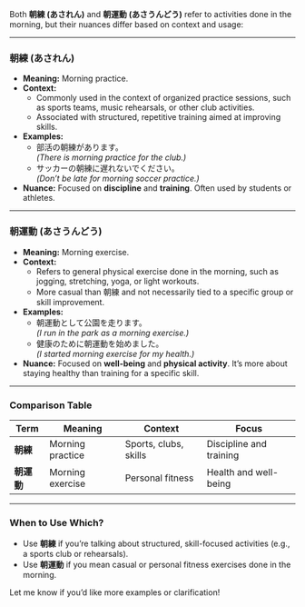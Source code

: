Both **朝練 (あされん)** and **朝運動 (あさうんどう)** refer to activities done in the morning, but their nuances differ based on context and usage:

---

### **朝練 (あされん)**
- **Meaning:** Morning practice.
- **Context:**
  - Commonly used in the context of organized practice sessions, such as sports teams, music rehearsals, or other club activities.
  - Associated with structured, repetitive training aimed at improving skills.
- **Examples:**
  - 部活の朝練があります。  
    *(There is morning practice for the club.)*
  - サッカーの朝練に遅れないでください。  
    *(Don’t be late for morning soccer practice.)*
- **Nuance:** Focused on **discipline** and **training**. Often used by students or athletes.

---

### **朝運動 (あさうんどう)**
- **Meaning:** Morning exercise.
- **Context:**
  - Refers to general physical exercise done in the morning, such as jogging, stretching, yoga, or light workouts.
  - More casual than 朝練 and not necessarily tied to a specific group or skill improvement.
- **Examples:**
  - 朝運動として公園を走ります。  
    *(I run in the park as a morning exercise.)*
  - 健康のために朝運動を始めました。  
    *(I started morning exercise for my health.)*
- **Nuance:** Focused on **well-being** and **physical activity**. It’s more about staying healthy than training for a specific skill.

---

### **Comparison Table**

| Term      | Meaning         | Context              | Focus           |
|-----------|-----------------|----------------------|-----------------|
| **朝練**  | Morning practice | Sports, clubs, skills | Discipline and training |
| **朝運動** | Morning exercise | Personal fitness      | Health and well-being |

---

### **When to Use Which?**
- Use **朝練** if you’re talking about structured, skill-focused activities (e.g., a sports club or rehearsals).  
- Use **朝運動** if you mean casual or personal fitness exercises done in the morning.

Let me know if you’d like more examples or clarification!
